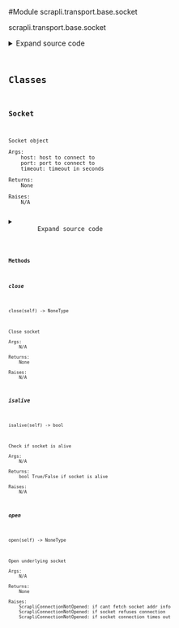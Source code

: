 <link rel="preload stylesheet" as="style" href="https://cdnjs.cloudflare.com/ajax/libs/10up-sanitize.css/11.0.1/sanitize.min.css" integrity="sha256-PK9q560IAAa6WVRRh76LtCaI8pjTJ2z11v0miyNNjrs=" crossorigin>
<link rel="preload stylesheet" as="style" href="https://cdnjs.cloudflare.com/ajax/libs/10up-sanitize.css/11.0.1/typography.min.css" integrity="sha256-7l/o7C8jubJiy74VsKTidCy1yBkRtiUGbVkYBylBqUg=" crossorigin>
<link rel="stylesheet preload" as="style" href="https://cdnjs.cloudflare.com/ajax/libs/highlight.js/10.1.1/styles/github.min.css" crossorigin>
<script defer src="https://cdnjs.cloudflare.com/ajax/libs/highlight.js/10.1.1/highlight.min.js" integrity="sha256-Uv3H6lx7dJmRfRvH8TH6kJD1TSK1aFcwgx+mdg3epi8=" crossorigin></script>
<script>window.addEventListener('DOMContentLoaded', () => hljs.initHighlighting())</script>















#Module scrapli.transport.base.socket

scrapli.transport.base.socket

<details class="source">
    <summary>
        <span>Expand source code</span>
    </summary>
    <pre>
        <code class="python">
"""scrapli.transport.base.socket"""
import socket
from typing import Optional

from scrapli.exceptions import ScrapliConnectionNotOpened
from scrapli.logging import get_instance_logger


class Socket:
    def __init__(self, host: str, port: int, timeout: float):
        """
        Socket object

        Args:
            host: host to connect to
            port: port to connect to
            timeout: timeout in seconds

        Returns:
            None

        Raises:
            N/A

        """
        self.logger = get_instance_logger(instance_name="scrapli.socket", host=host, port=port)

        self.host = host
        self.port = port
        self.timeout = timeout

        self.sock: Optional[socket.socket] = None

    def __bool__(self) -> bool:
        """
        Magic bool method for Socket

        Args:
            N/A

        Returns:
            bool: True/False if socket is alive or not

        Raises:
            N/A

        """
        return self.isalive()

    def open(self) -> None:
        """
        Open underlying socket

        Args:
            N/A

        Returns:
            None

        Raises:
            ScrapliConnectionNotOpened: if cant fetch socket addr info
            ScrapliConnectionNotOpened: if socket refuses connection
            ScrapliConnectionNotOpened: if socket connection times out

        """
        self.logger.debug(f"opening socket connection to '{self.host}' on port '{self.port}'")

        socket_af = None
        try:
            sock_host = socket.gethostbyname(self.host)
            sock_info = socket.getaddrinfo(sock_host, self.port)
            if sock_info:
                socket_af = sock_info[0][0]
        except socket.gaierror:
            pass

        if not socket_af:
            # this will likely need to be clearer just dont know what failure scenarios exist for
            # this yet...
            raise ScrapliConnectionNotOpened("failed to determine socket address family for host")

        if not self.isalive():
            self.sock = socket.socket(socket_af, socket.SOCK_STREAM)
            self.sock.settimeout(self.timeout)

            try:
                self.sock.connect((sock_host, self.port))
            except ConnectionRefusedError as exc:
                raise ScrapliConnectionNotOpened(
                    f"connection refused trying to open socket to {self.host} on port {self.port}"
                ) from exc
            except socket.timeout as exc:
                raise ScrapliConnectionNotOpened(
                    f"timed out trying to open socket to {self.host} on port {self.port}"
                ) from exc

        self.logger.debug(
            f"opened socket connection to '{self.host}' on port '{self.port}' successfully"
        )

    def close(self) -> None:
        """
        Close socket

        Args:
            N/A

        Returns:
            None

        Raises:
            N/A

        """
        self.logger.debug(f"closing socket connection to '{self.host}' on port '{self.port}'")

        if self.isalive() and isinstance(self.sock, socket.socket):
            self.sock.close()

        self.logger.debug(
            f"closed socket connection to '{self.host}' on port '{self.port}' successfully"
        )

    def isalive(self) -> bool:
        """
        Check if socket is alive

        Args:
            N/A

        Returns:
            bool True/False if socket is alive

        Raises:
            N/A

        """
        try:
            if isinstance(self.sock, socket.socket):
                self.sock.send(b"")
                return True
        except OSError:
            self.logger.debug(f"Socket to host {self.host} is not alive")
            return False
        return False
        </code>
    </pre>
</details>



## Classes

### Socket


```text
Socket object

Args:
    host: host to connect to
    port: port to connect to
    timeout: timeout in seconds

Returns:
    None

Raises:
    N/A
```

<details class="source">
    <summary>
        <span>Expand source code</span>
    </summary>
    <pre>
        <code class="python">
class Socket:
    def __init__(self, host: str, port: int, timeout: float):
        """
        Socket object

        Args:
            host: host to connect to
            port: port to connect to
            timeout: timeout in seconds

        Returns:
            None

        Raises:
            N/A

        """
        self.logger = get_instance_logger(instance_name="scrapli.socket", host=host, port=port)

        self.host = host
        self.port = port
        self.timeout = timeout

        self.sock: Optional[socket.socket] = None

    def __bool__(self) -> bool:
        """
        Magic bool method for Socket

        Args:
            N/A

        Returns:
            bool: True/False if socket is alive or not

        Raises:
            N/A

        """
        return self.isalive()

    def open(self) -> None:
        """
        Open underlying socket

        Args:
            N/A

        Returns:
            None

        Raises:
            ScrapliConnectionNotOpened: if cant fetch socket addr info
            ScrapliConnectionNotOpened: if socket refuses connection
            ScrapliConnectionNotOpened: if socket connection times out

        """
        self.logger.debug(f"opening socket connection to '{self.host}' on port '{self.port}'")

        socket_af = None
        try:
            sock_host = socket.gethostbyname(self.host)
            sock_info = socket.getaddrinfo(sock_host, self.port)
            if sock_info:
                socket_af = sock_info[0][0]
        except socket.gaierror:
            pass

        if not socket_af:
            # this will likely need to be clearer just dont know what failure scenarios exist for
            # this yet...
            raise ScrapliConnectionNotOpened("failed to determine socket address family for host")

        if not self.isalive():
            self.sock = socket.socket(socket_af, socket.SOCK_STREAM)
            self.sock.settimeout(self.timeout)

            try:
                self.sock.connect((sock_host, self.port))
            except ConnectionRefusedError as exc:
                raise ScrapliConnectionNotOpened(
                    f"connection refused trying to open socket to {self.host} on port {self.port}"
                ) from exc
            except socket.timeout as exc:
                raise ScrapliConnectionNotOpened(
                    f"timed out trying to open socket to {self.host} on port {self.port}"
                ) from exc

        self.logger.debug(
            f"opened socket connection to '{self.host}' on port '{self.port}' successfully"
        )

    def close(self) -> None:
        """
        Close socket

        Args:
            N/A

        Returns:
            None

        Raises:
            N/A

        """
        self.logger.debug(f"closing socket connection to '{self.host}' on port '{self.port}'")

        if self.isalive() and isinstance(self.sock, socket.socket):
            self.sock.close()

        self.logger.debug(
            f"closed socket connection to '{self.host}' on port '{self.port}' successfully"
        )

    def isalive(self) -> bool:
        """
        Check if socket is alive

        Args:
            N/A

        Returns:
            bool True/False if socket is alive

        Raises:
            N/A

        """
        try:
            if isinstance(self.sock, socket.socket):
                self.sock.send(b"")
                return True
        except OSError:
            self.logger.debug(f"Socket to host {self.host} is not alive")
            return False
        return False
        </code>
    </pre>
</details>


#### Methods

    

##### close
`close(self) ‑> NoneType`

```text
Close socket

Args:
    N/A

Returns:
    None

Raises:
    N/A
```



    

##### isalive
`isalive(self) ‑> bool`

```text
Check if socket is alive

Args:
    N/A

Returns:
    bool True/False if socket is alive

Raises:
    N/A
```



    

##### open
`open(self) ‑> NoneType`

```text
Open underlying socket

Args:
    N/A

Returns:
    None

Raises:
    ScrapliConnectionNotOpened: if cant fetch socket addr info
    ScrapliConnectionNotOpened: if socket refuses connection
    ScrapliConnectionNotOpened: if socket connection times out
```